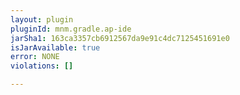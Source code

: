 ```yaml
---
layout: plugin
pluginId: mnm.gradle.ap-ide
jarSha1: 163ca3357cb6912567da9e91c4dc7125451691e0
isJarAvailable: true
error: NONE
violations: []

---
```


